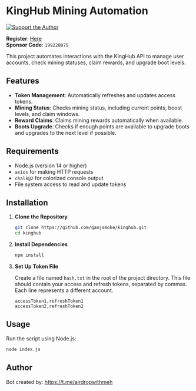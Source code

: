 
# KingHub Mining Automation

[![Support the Author](https://img.shields.io/badge/Support-Author-blue)](https://t.me/KingHubSuperApp_Bot/GoApp?startapp=682870229)

**Register**: [Here](https://t.me/KingHubSuperApp_Bot/GoApp?startapp=682870229)  
**Sponsor Code**: `199228075`

This project automates interactions with the KingHub API to manage user accounts, check mining statuses, claim rewards, and upgrade boot levels.

## Features

- **Token Management**: Automatically refreshes and updates access tokens.
- **Mining Status**: Checks mining status, including current points, boost levels, and claim windows.
- **Reward Claims**: Claims mining rewards automatically when available.
- **Boots Upgrade**: Checks if enough points are available to upgrade boots and upgrades to the next level if possible.

## Requirements

- Node.js (version 14 or higher)
- `axios` for making HTTP requests
- `chalk@2` for colorized console output
- File system access to read and update tokens

## Installation

1. **Clone the Repository**
   ```bash
   git clone https://github.com/ganjsmoke/kinghub.git
   cd kinghub
   ```

2. **Install Dependencies**
   ```bash
   npm install
   ```

3. **Set Up Token File**

   Create a file named `hash.txt` in the root of the project directory. This file should contain your access and refresh tokens, separated by commas. Each line represents a different account.

   ```
   accessToken1,refreshToken1
   accessToken2,refreshToken2
   ```

## Usage

Run the script using Node.js:

```bash
node index.js
```

## Author

Bot created by: https://t.me/airdropwithmeh
